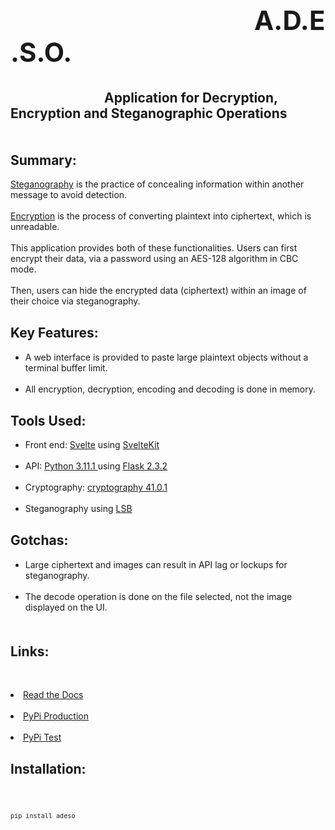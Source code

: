 <div class="text-column">
 <h2 style="margin-top: 5px; text-indent: 390px; font-size: 3em">A.D.E.S.O.</h2>
 <h2 style="margin-top: 5px; text-indent: 150px">
     <b>A</b>pplication for
     <b>D</b>ecryption, <b>E</b>ncryption and
     <b>S</b>teganographic <b>O</b>perations
 </h2>
 <h2 style="margin-top: 50px;"><b>Summary:</b></h2>
 <p style="margin-top: 0px;">
  <a href="https://csrc.nist.gov/glossary/term/steganography">Steganography</a>
  is the practice of concealing information within another message to avoid detection.
  <br><br><a href="https://www.nist.gov/cryptography">Encryption</a>
  is the process of converting plaintext into ciphertext, which is unreadable.
  <br><br> This application provides both of these functionalities.  Users can first encrypt their data, via
  a password using an AES-128 algorithm in CBC mode. <br><br>Then, users can hide the encrypted data (ciphertext)
  within an image of their choice via steganography.
 </p>
 <h2 style="margin-top: 30px;"><b>Key Features:</b></h2>
 <ul style="margin-top: 5px;">
  <li>A web interface is provided to paste large plaintext objects without a terminal buffer limit.</li>
  <br>
  <li>All encryption, decryption, encoding and decoding is done in memory.</li>
 </ul>
 <h2 style="margin-top: 30px;"><b>Tools Used:</b></h2>
 <ul style="margin-top: 5px;">
  <li>Front end: <a href="https://svelte.dev/">Svelte</a> using <a href="https://kit.svelte.dev/">SvelteKit</a> </li>
  <br>
  <li>API: <a href="https://www.python.org/">Python 3.11.1 </a> using <a href="https://pypi.org/project/Flask/">Flask 2.3.2</a> </li>
  <br>
  <li>Cryptography: <a href="https://pypi.org/project/cryptography/">cryptography 41.0.1</a> </li>
  <br>
  <li>Steganography using <a href="https://wiki.bi0s.in/forensics/lsb/">LSB</a></li>
 </ul>
 <h2 style="margin-top: 30px;"><b>Gotchas:</b></h2>
 <ul style="margin-top: 5px;">
  <li>Large ciphertext and images can result in API lag or lockups for steganography.</li>
  <br>
  <li>The decode operation is done on the file selected, not the image displayed on the UI.</li>
 </ul>
 <h2 style="margin-top: 50px;"><b>Links:</b></h2>
 <p style="margin-top: 0px;">
 <br>
 <li><a href="https://wiki.bi0s.in/forensics/lsb/">Read the Docs</a></li>
 <br>
 <li><a href="https://wiki.bi0s.in/forensics/lsb/">PyPi Production</a></li>
 <br>
 <li><a href="https://wiki.bi0s.in/forensics/lsb/">PyPi Test</a></li>
 <h2 style="margin-top: 30px;"><b>Installation:</b></h2>
 <code style="margin-top: 5px;">
 <p><code>pip install adeso</code></p>
</div>
